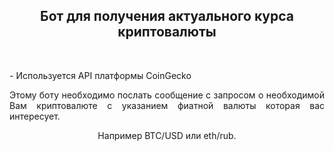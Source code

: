 <div id="header" align="center">
  <h2>
Бот для получения актуального курса криптовалюты
  </h2>
  <div>
<br>
<p align="justify">
 - Используется API платформы CoinGecko
</p>
<p align="justify">
Этому боту необходимо послать сообщение с запросом о необходимой Вам криптовалюте с указанием фиатной валюты которая вас интересует.  

Например BTC/USD или eth/rub.
</p>
